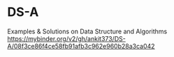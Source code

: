 # DS-A
Examples &amp; Solutions on Data Structure and Algorithms
https://mybinder.org/v2/gh/ankit373/DS-A/08f3ce86f4ce58fb91afb3c962e960b28a3ca042
